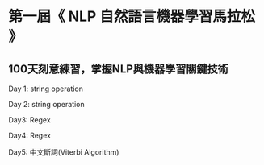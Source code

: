 # 第一屆《 NLP 自然語言機器學習馬拉松 》
## 100天刻意練習，掌握NLP與機器學習關鍵技術

Day 1: string operation

Day 2: string operation

Day3: Regex

Day4: Regex

Day5: 中文斷詞(Viterbi Algorithm)